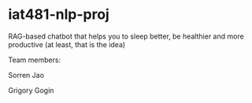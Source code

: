 # iat481-nlp-proj
RAG-based chatbot that helps you to sleep better, be healthier and more productive (at least, that is the idea)

Team members:

Sorren Jao

Grigory Gogin
